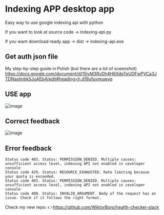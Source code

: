 # Indexing APP desktop app
Easy way to use google indexing api with python

If you want to look at source code -> indexing-api.py

If you want download ready app -> dist -> indexing-api.exe

## Get auth json file

My step-by-step guide in Polish (but there are a lot of sceenshot)
https://docs.google.com/document/d/15ivM3RvDh4H6XdpTeUDFwPVCa3JTDNasImbk5JuAEb4/edit#heading=h.d19ufuymuwyq

## USE app
![image](https://user-images.githubusercontent.com/105320026/170370789-c388acfc-a2a7-4ec0-991b-d9b1aa8a1f35.png)

## Correct feedback
![image](https://user-images.githubusercontent.com/105320026/170371558-5d25c95d-2bb2-4d5b-9c68-05eead932ebc.png)

## Error feedback
```
Status code 403. Status: PERMISSION_DENIED. Multiple causes: unsufficient access level, indexing API not enabled in ceveloper console
Status code 429. Status: RESOURCE_EXHAUSTED. Rate limiting because your quota is exceeded.
Status code 403. Status: PERMISSION_DENIED. Multiple causes: unsufficient access level, indexing API not enabled in ceveloper console
Status code 400. Status: INVALID_ARGUMENT. Body of the request has an issue. Check if it follows the right format.
```

Check my new repo:
👉https://github.com/WiktorBoro/health-checker-slack
